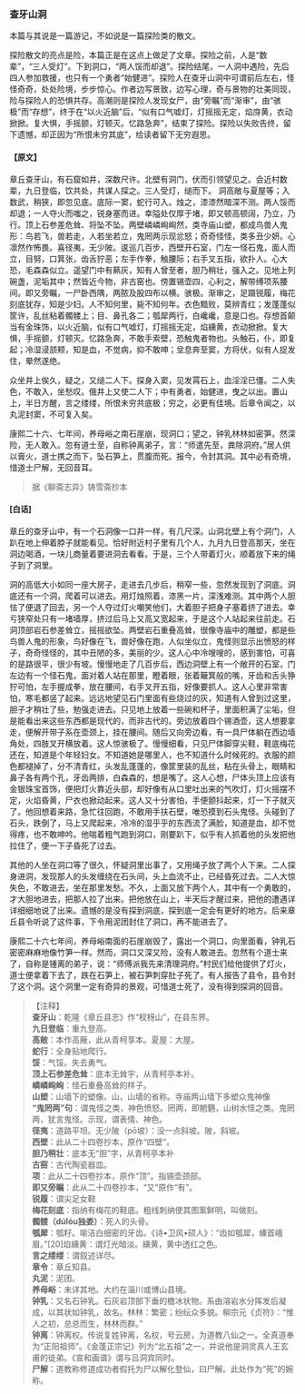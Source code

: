 <script type="text/javascript">
    var head = document.getElementsByTagName('head')[0];
    cssURL = '/public/liao.css';
    linkTag = document.createElement('link');
    linkTag.href = cssURL;
    linkTag.setAttribute('type','text/css');
    linkTag.setAttribute('rel','stylesheet');
    head.appendChild(linkTag);
</script>
### 查牙山洞

本篇与其说是一篇游记，不如说是一篇探险类的散文。

探险散文的亮点是险，本篇正是在这点上做足了文章。探险之前，人是“数辈”，“三人受灯”。下到洞口，“两人馁而却退”。探险结尾，一人洞中遇险，先后四人参加救援，也只有一个勇者“始健进”。探险人在查牙山洞中可谓前后左右，怪怪奇奇，处处险境，步步惊心。作者边写景致，边写心理，奇与景物的壮美同现，险与探险人的恐惧共存。高潮则是探险人发现女尸，由“旁瞩”而“渐审”，由“骇极”而“存想”，终于在“以火近脑”后，“似有口气嘘灯，灯摇摇无定，焰庌黄，衣动掀掀。复大惧，手摇颤，灯顿灭。忆路急奔”，结束了探险。探险以失败告终，留下遗憾，却正因为“所恨未穷其底”，给读者留下无穷遐思。

#### 【原文】
<section>
章丘查牙山，有石窟如井，深数尺许。北壁有洞门，伏而引领望见之。会近村数辈，九日登临，饮共处，共谋人探之。三人受灯，缒而下。
洞高敞与夏屋等；入数武，稍狭，即忽见底。底际一窦，蛇行可入。烛之，漆漆然暗深不测。两人馁而却退；一人夺火而嗤之，锐身塞而进。幸隘处仅厚于堵，即又顿高顿阔，乃立，乃行。顶上石参差危耸、将坠不坠。两壁嶙嶙峋峋然，类寺庙山塑，都成鸟兽人鬼形：鸟若飞，兽若走，人若坐若立，鬼罔两示现忿怒；奇奇怪怪，类多丑少妍。心凛然作怖畏。喜径夷，无少陂。逡巡几百步，西壁开石室，门左一怪石鬼，面人而立，目努，口箕张，齿舌狞恶；左手作拳，触腰际；右手叉五指，欲扑人。心大恐，毛森森似立。遥望门中有爇灰，知有人曾至者，胆乃稍壮，强入之。见地上列碗盏，泥垢其中；然皆近今物，非古窑也。傍置锡壶四，心利之，解带缚项系腰间。即又旁瞩，一尸卧西隅，两脓及股四布以横。骇极。渐审之，足蹑锐履，梅花刻底犹存，知是少妇。人不知何里，毙不知何年。衣色黯败，莫辨青红；发蓬蓬似筐许，乱丝粘着髑髅上；目、鼻孔各二；瓠犀两行，白巉巉，意是口也。存想首颠当有金珠饰，以火近脑，似有口气嘘灯，灯摇摇无定，焰纁黄，衣动掀掀。复大惧，手摇颤，灯顿灭。忆路急奔，不敢手索壁，恐触鬼者物也。头触石，仆，即复起；冷湿浸颔颊，知是血，不觉病，抑不敢呻；坌息奔至窦，方将伏，似有人捉发住，晕然遂绝。

众坐井上俟久，疑之，又缒二人下。探身入窦，见发罥石上，血淫淫已僵。二人失色，不敢入，坐愁叹。俄井上又使二人下；中有勇者，始健进，曳之以出。置山上，半日方醒，言之缕缕，所恨未穷共底极；穷之，必更有佳境。后章令闻之，以丸泥封窦，不可复入矣。

康熙二十六、七年间，养母峪之南石崖崩，现洞口；望之，钟乳林林如密笋。然深险，无人敢入。忽有道士至，自称钟离弟子，言：“师遣先至，粪除洞府。”居人供以膏火，道士携之而下，坠石笋上，贯腹而死。报今，令封其洞。其中必有奇境，惜道士尸解，无回音耳。

</section>

> 据《聊斋志异》铸雪斋抄本

#### [白话]
<aside>

章丘的查牙山中，有一个石洞像一口井一样，有几尺深。山洞北壁上有个洞门，人趴在地上伸着脖子就能看见。恰好附近村子里有几个人，九月九日登高那天，坐在洞边喝酒，一块儿商量着要进洞去看看。于是，三个人带着灯火，顺着放下来的绳子到了洞里。

洞的高低大小如同一座大房子，走进去几步后，稍窄一些，忽然发现到了洞底。洞底还有一个洞，爬着可以进去。用灯烛照着，漆黑一片，深浅难测。其中两个人胆怯了便退了回去，另一个人夺过灯火嘲笑他们，大着胆子把身子塞着挤了进去。幸亏狭窄处只有一堵墙厚，挤过后马上又高又宽起来，于是这个人站起来往前走。石洞顶部岩石参差耸立，摇摇欲坠。两壁岩石重叠高耸，很像寺庙中的雕塑，都是些鸟兽人鬼的形象，鸟好像在飞，兽好像在跑，人似坐似立，鬼怪则显示出愤怒的样子，奇奇怪怪的，其中丑陋的多，美丽的少。这人心中冷嗖嗖的，感到害怕，可喜的是路很平，很少有坡。慢慢地走了几百步后，西边洞壁上有一个敞开的石室，门左边有一个怪石鬼，面对着人站在那里，瞪着眼，张着簸箕般的嘴，牙齿和舌头狰狞可怕，左手握成拳，放在腰间，右手叉开五指，好像要抓人。这人心里非常害怕，寒毛都竖了起来。远远地望见石门里面有些烧过的灰，知道有人曾到过这里，胆子才稍壮了些，勉强走进去。只见地上放着一些碗和杯子，里面积满了尘垢，但是能看出来这些东西都是现代的，而非古代的。旁边放着四个锡酒壶，这人想要拿走，便解开带子系在壶颈上，挂在腰间。随后又向旁边看，有一具尸体躺在西边墙角处，四肢叉开横放着。这人惊骇极了。慢慢细看，只见尸体脚穿尖鞋，鞋底梅花还在，知道是个年轻妇女。不知道她是哪里人，也不知道什么时候死的。衣服的颜色都褪掉了，分不清青红，头发乱蓬蓬的，像筐里装的乱丝，粘在头骨上，眼睛和鼻子各有两个孔，牙齿两排，白森森的，想是嘴了。这人心想，尸体头顶上应该有金银珠宝首饰，便把灯火靠近头部，却好像有从口里吐出来的气吹灯，灯火摇摆不定，火焰昏黄，尸衣也掀动起来。这人又十分害怕，手便颤抖起来，灯一下子就灭了。他回想着来路，急忙往回跑，不敢用手扶石壁，唯恐摸到石头鬼怪。头碰到了石头，跌倒了，马上又爬起来，冷冷的湿乎乎的东西流了满脸，知道是血，却不觉得疼，也不敢呻吟。他喘着粗气跑到洞口，刚要趴下，似乎有人抓着他的头发把他拉住了，便一下子昏死了过去。

其他的人坐在洞口等了很久，怀疑洞里出事了，又用绳子放了两个人下来。二人探身进洞，发现那人的头发缠绕在石头间，头上血流不止，已经昏死过去。二人大惊失色，不敢进去，坐在那里发愁。不久，上面又放下两个人，其中有一个勇敢的，才大胆地进去，把那人拉了出来。把他放在山上，半天后才醒过来，把他的遭遇详详细细地说了出来。遗憾的是没有探到洞底，探到底一定会有更好的地方。后来章丘县令听说了这件事，下令用泥团封住了洞口，再不能进去了。

康熙二十六七年间，养母峪南面的石崖崩毁了，露出一个洞口，向里面看，钟乳石密密麻麻地像竹笋一样。然而，洞口又深又险，没有人敢进去。忽然有个道士来了，自称是锺离的弟子，说：“师傅派我先来清理洞府。”村民们给他提供了灯火，道士便拿着下去了，跌在石笋上，被石笋刺穿肚子死了。有人报告了县令，县令封了这个洞。这个洞里一定有奇异的景观，可惜道士死了，没有得到探洞的回音。

</aside>

> 【注释】  
<b>查牙山</b>：乾隆《章丘县志》作“杈枒山”，在县东界。  
<b>九日登临</b>：重九登高。  
<b>高敞</b>：本作高厰，此从青柯享本。夏屋：大屋。  
<b>蛇行</b>：全身贴地爬行。  
<b>馁</b>：气馁。失去勇气。  
<b>顶上石参差危耸</b>：底本无耸宇，从青柯亭本补。  
<b>嶙嶙峋峋</b>：怪石重叠高耸的样子。  
<b>山塑</b>：山墙下的塑像。山，山墙的省称。寺庙两山墙下多塑众鬼神像  
<b>“鬼罔两”句</b>：谓鬼怪之类，神色愤怒。罔两，即魍魉，山树水怪之类。鬼罔两，犹言鬼怪。示现，谓表情、神色。  
<b>径夷</b>：道路平坦。无少陂（pō坡）：没一点斜坡。陂，斜坡。  
<b>西壁</b>：此从二十四卷抄本，原作“四壁”。  
<b>胆乃稍壮</b>：底本无“胆”字，从青柯亭本补  
<b>古窑</b>：古代陶瓷器皿。  
<b>项</b>：此从二十四卷抄本，原作“顶”。指锡壶颈部。  
<b>即又旁瞩</b>：此从二十四卷抄本，“又”原作“有”。  
<b>锐履</b>：谓尖足女鞋  
<b>梅花刻底</b>：指纳有梅花的鞋底。粗线刺纳使其图案鲜明，叫做刻。  
<b>髑髅（dúlóu独娄）</b>：死人的头骨。  
<b>瓠犀</b>：瓠籽。喻洁白细密的牙齿。《诗•卫风•硕人》：“齿如瓠犀，螓首峨眉。”[20]焰纁黄：谓灯光暗淡。纁黄，黄中透红之色。  
<b>言之缕缕</b>：谓叙述详尽。  
<b>章令</b>：章丘知县。  
<b>丸泥</b>：泥团。  
<b>养母峪</b>：未详其地。大约在淄川或博山县境。  
<b>钟乳</b>：又名石钟乳。石灰岩顶部下垂的檐冰状物。系由溶岩水分挥发后凝成，以其状如钟乳，故名。林林：繁密；纷纭众多貌。柳宗元《贞符》：“惟人之初，总总而生，林林而群。”  
<b>钟离</b>：钟离权。传说复姓钟离，名权，号云房，为道教八仙之一。全真道奉为“正阳祖师”。《金蓬正宗记》列为“北五祖”之一，并说他是洞灵真人王玄甫的徒弟。《宣和画谱》谓与吕洞宾同时。  
<b>尸解</b>：道教称修道成功者假托为尸以解化登仙，曰尸解。此处作为“死”的婉称。  
